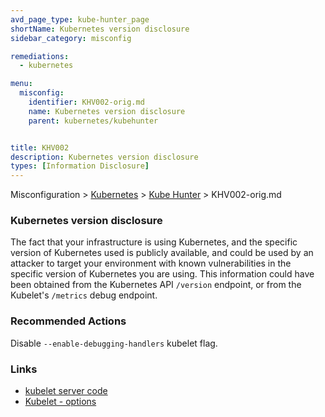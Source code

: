 ```yaml
---
avd_page_type: kube-hunter_page
shortName: Kubernetes version disclosure
sidebar_category: misconfig

remediations:
  - kubernetes

menu:
  misconfig:
    identifier: KHV002-orig.md
    name: Kubernetes version disclosure
    parent: kubernetes/kubehunter


title: KHV002
description: Kubernetes version disclosure
types: [Information Disclosure]
---
```





Misconfiguration > [Kubernetes](../../) > [Kube Hunter](../) > KHV002-orig.md

### Kubernetes version disclosure

The fact that your infrastructure is using Kubernetes, and the specific version of Kubernetes used is publicly available, and could be used by an attacker to target your environment with known vulnerabilities in the specific version of Kubernetes you are using.
This information could have been obtained from the Kubernetes API `/version` endpoint, or from the Kubelet's `/metrics` debug endpoint.

### Recommended Actions

Disable `--enable-debugging-handlers` kubelet flag.

### Links

- [kubelet server code](https://github.com/kubernetes/kubernetes/blob/4a6935b31fcc4d1498c977d90387e02b6b93288f/pkg/kubelet/server/server.go)
- [Kubelet - options](https://kubernetes.io/docs/reference/command-line-tools-reference/kubelet/#options)